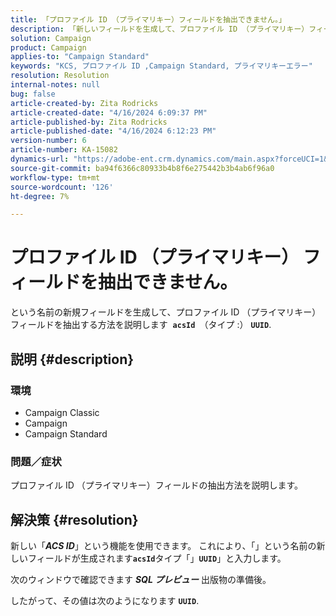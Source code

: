 ```yaml
---
title: 「プロファイル ID （プライマリキー）フィールドを抽出できません。」
description: 「新しいフィールドを生成して、プロファイル ID （プライマリキー）フィールドを抽出する方法を説明します」
solution: Campaign
product: Campaign
applies-to: "Campaign Standard"
keywords: "KCS, プロファイル ID ,Campaign Standard, プライマリキーエラー"
resolution: Resolution
internal-notes: null
bug: false
article-created-by: Zita Rodricks
article-created-date: "4/16/2024 6:09:37 PM"
article-published-by: Zita Rodricks
article-published-date: "4/16/2024 6:12:23 PM"
version-number: 6
article-number: KA-15082
dynamics-url: "https://adobe-ent.crm.dynamics.com/main.aspx?forceUCI=1&pagetype=entityrecord&etn=knowledgearticle&id=5a585b78-1cfc-ee11-a1ff-6045bd0065b6"
source-git-commit: ba94f6366c80933b4b8f6e275442b3b4ab6f96a0
workflow-type: tm+mt
source-wordcount: '126'
ht-degree: 7%

---
```


# プロファイル ID （プライマリキー） フィールドを抽出できません。


という名前の新規フィールドを生成して、プロファイル ID （プライマリキー）フィールドを抽出する方法を説明します  <b>`acsId `</b>（タイプ :） <b>`UUID`</b>.

## 説明 {#description}


### <b>環境</b>



- Campaign Classic
- Campaign
- Campaign Standard




### <b>問題／症状</b>

プロファイル ID （プライマリキー）フィールドの抽出方法を説明します。


## 解決策 {#resolution}


新しい「<b>*ACS ID</b>*」という機能を使用できます。 これにより、「」という名前の新しいフィールドが生成されます<b>`acsId`</b>タイプ「」<b>`UUID`</b>」と入力します。

次のウィンドウで確認できます <b>*SQL プレビュー</b>* 出版物の準備後。

したがって、その値は次のようになります <b>`UUID`</b>.
